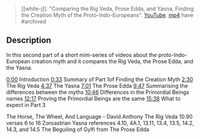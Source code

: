 > [[white-j]]. "Comparing the Rig Veda, Prose Edda, and Yasna, Finding the Creation Myth of the Proto-Indo-Europeans". [YouTube](https://youtu.be/M26xaABOh3I). [mp4](white-j2020-09-10-comparing.mp4) have #archived

## Description

In this second part of a short mini-series of videos about the proto-Indo-European creation myth and it compares the Rig Veda, the Prose Edda, and the Yasna. 

[0:00](https://www.youtube.com/watch?v=M26xaABOh3I&list=PLru2Z4KGjAVIOyMEKaYcgIUrdOBHhuoBe&index=2&t=0s) Introduction
[0:33](https://www.youtube.com/watch?v=M26xaABOh3I&list=PLru2Z4KGjAVIOyMEKaYcgIUrdOBHhuoBe&index=2&t=33s) Summary of Part 1of Finding the Creation Myth
[2:30](https://www.youtube.com/watch?v=M26xaABOh3I&list=PLru2Z4KGjAVIOyMEKaYcgIUrdOBHhuoBe&index=2&t=150s) The Rig Veda
[4:37](https://www.youtube.com/watch?v=M26xaABOh3I&list=PLru2Z4KGjAVIOyMEKaYcgIUrdOBHhuoBe&index=2&t=277s) The Yasna 
[7:01](https://www.youtube.com/watch?v=M26xaABOh3I&list=PLru2Z4KGjAVIOyMEKaYcgIUrdOBHhuoBe&index=2&t=421s) The Prose Edda
[9:47](https://www.youtube.com/watch?v=M26xaABOh3I&list=PLru2Z4KGjAVIOyMEKaYcgIUrdOBHhuoBe&index=2&t=587s) Summarising the differences between the myths
[10:46](https://www.youtube.com/watch?v=M26xaABOh3I&list=PLru2Z4KGjAVIOyMEKaYcgIUrdOBHhuoBe&index=2&t=646s) Differences in the Primordial Beings names
[12:17](https://www.youtube.com/watch?v=M26xaABOh3I&list=PLru2Z4KGjAVIOyMEKaYcgIUrdOBHhuoBe&index=2&t=737s) Proving the Primordial Beings are the same 
[15:38](https://www.youtube.com/watch?v=M26xaABOh3I&list=PLru2Z4KGjAVIOyMEKaYcgIUrdOBHhuoBe&index=2&t=938s) What to expect in Part 3

The Horse, The Wheel, And Language - David Anthony 
The Rig Veda 10.90 verses 6 to 16
Zoroastrian Yasna references 4.10, 4A.1, 13.11, 13.4, 13.5, 14.2, 14.3, and 14.5
The Beguiling of Gylfi from The Prose Edda 